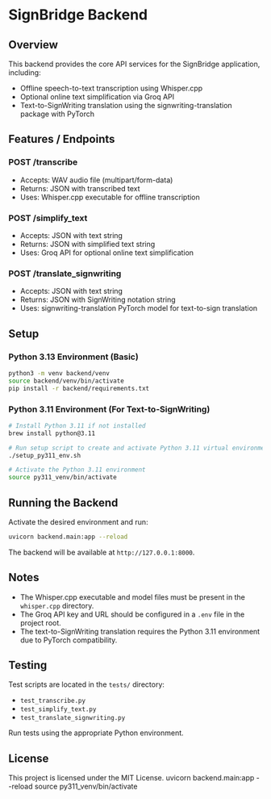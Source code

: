# SignBridge Backend

## Overview

This backend provides the core API services for the SignBridge application, including:

- Offline speech-to-text transcription using Whisper.cpp
- Optional online text simplification via Groq API
- Text-to-SignWriting translation using the signwriting-translation package with PyTorch

## Features / Endpoints

### POST /transcribe

- Accepts: WAV audio file (multipart/form-data)
- Returns: JSON with transcribed text
- Uses: Whisper.cpp executable for offline transcription

### POST /simplify_text

- Accepts: JSON with text string
- Returns: JSON with simplified text string
- Uses: Groq API for optional online text simplification

### POST /translate_signwriting

- Accepts: JSON with text string
- Returns: JSON with SignWriting notation string
- Uses: signwriting-translation PyTorch model for text-to-sign translation

## Setup

### Python 3.13 Environment (Basic)

```bash
python3 -m venv backend/venv
source backend/venv/bin/activate
pip install -r backend/requirements.txt
```

### Python 3.11 Environment (For Text-to-SignWriting)

```bash
# Install Python 3.11 if not installed
brew install python@3.11

# Run setup script to create and activate Python 3.11 virtual environment and install dependencies
./setup_py311_env.sh

# Activate the Python 3.11 environment
source py311_venv/bin/activate
```

## Running the Backend

Activate the desired environment and run:

```bash
uvicorn backend.main:app --reload
```

The backend will be available at `http://127.0.0.1:8000`.

## Notes

- The Whisper.cpp executable and model files must be present in the `whisper.cpp` directory.
- The Groq API key and URL should be configured in a `.env` file in the project root.
- The text-to-SignWriting translation requires the Python 3.11 environment due to PyTorch compatibility.

## Testing

Test scripts are located in the `tests/` directory:

- `test_transcribe.py`
- `test_simplify_text.py`
- `test_translate_signwriting.py`

Run tests using the appropriate Python environment.

## License

This project is licensed under the MIT License.
uvicorn backend.main:app --reload
source py311_venv/bin/activate
